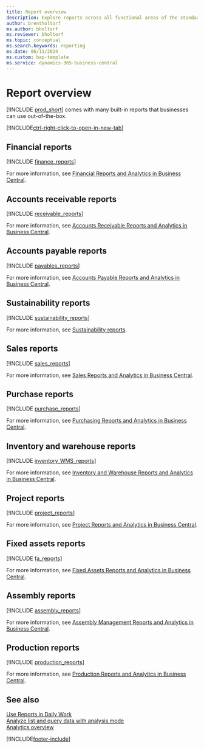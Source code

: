 ```yaml
---
title: Report overview
description: Explore reports across all functional areas of the standard version of Business Central.
author: brentholtorf
ms.author: bholtorf
ms.reviewer: bholtorf
ms.topic: conceptual
ms.search.keywords: reporting
ms.date: 06/11/2024
ms.custom: bap-template
ms.service: dynamics-365-business-central
---
```

# Report overview

[!INCLUDE [prod_short](includes/prod_short.md)] comes with many built-in reports that businesses can use out-of-the-box.  

[!INCLUDE[ctrl-right-click-to-open-in-new-tab](includes/ctrl-right-click-to-open-in-new-tab.md)]


## Financial reports

[!INCLUDE [finance_reports](includes/finance-reports-include.md)]

For more information, see [Financial Reports and Analytics in Business Central](finance-reports.md).

## Accounts receivable reports

[!INCLUDE [receivable_reports](includes/receivable-reports-include.md)]

For more information, see [Accounts Receivable Reports and Analytics in Business Central](receivables-reports.md).

## Accounts payable reports

[!INCLUDE [payables_reports](includes/payables-reports-include.md)]

For more information, see [Accounts Payable Reports and Analytics in Business Central](payables-reports.md).

## Sustainability reports

[!INCLUDE [sustainability_reports](includes/sustainability-reports-include.md)]

For more information, see [Sustainability reports](sustainability-reports.md).

## Sales reports

[!INCLUDE [sales_reports](includes/sales-reports-include.md)]

For more information, see [Sales Reports and Analytics in Business Central](sales-reports.md).

## Purchase reports

[!INCLUDE [purchase_reports](includes/purchase-reports-include.md)]

For more information, see [Purchasing Reports and Analytics in Business Central](purchase-reports.md).

## Inventory and warehouse reports

[!INCLUDE [inventory_WMS_reports](includes/inventory-WMS-reports-include.md)]

For more information, see [Inventory and Warehouse Reports and Analytics in Business Central](inventory-wms-reports.md).

## Project reports

[!INCLUDE [project_reports](includes/project-reports-include.md)]

For more information, see [Project Reports and Analytics in Business Central](project-reports.md).

## Fixed assets reports

[!INCLUDE [fa_reports](includes/fa-reports-include.md)]

For more information, see [Fixed Assets Reports and Analytics in Business Central](fa-reports.md).

## Assembly reports

[!INCLUDE [assembly_reports](includes/assembly-reports-include.md)]

For more information, see [Assembly Management Reports and Analytics in Business Central](assembly-reports.md).

## Production reports

[!INCLUDE [production_reports](includes/production-reports-include.md)]

For more information, see [Production Reports and Analytics in Business Central](production-reports.md).

## See also

[Use Reports in Daily Work](reports-use-reports.md)   
[Analyze list and query data with analysis mode](analysis-mode.md)   
[Analytics overview](reports-bi-reporting.md)  

[!INCLUDE[footer-include](includes/footer-banner.md)]